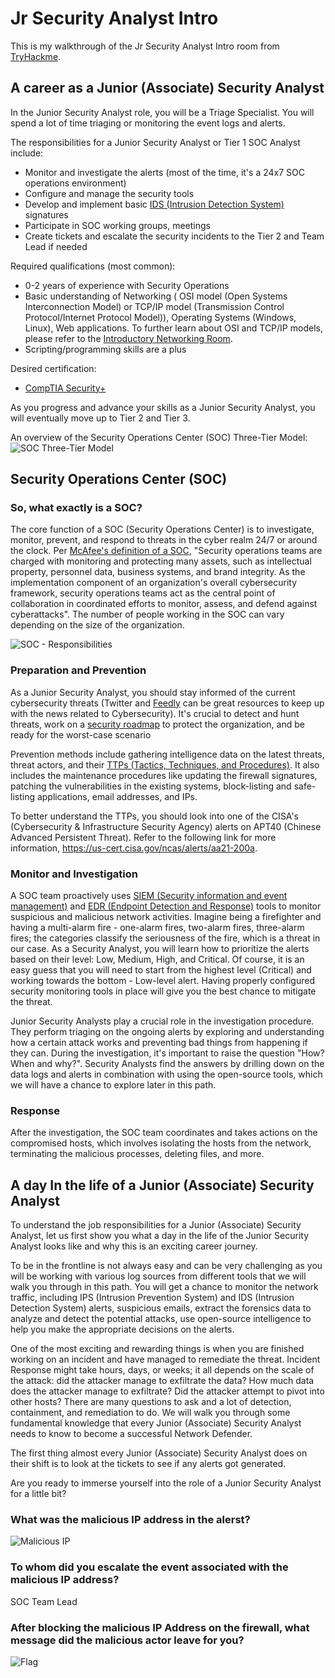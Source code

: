 
# Jr Security Analyst Intro

This is my walkthrough of the Jr Security Analyst Intro room from [TryHackme](https://tryhackme.com/room/jrsecanalystintrouxo).



## A career as a Junior (Associate) Security Analyst

In the Junior Security Analyst role, you will be a Triage Specialist. You will spend a lot of time triaging or monitoring the event logs and alerts.

The responsibilities for a Junior Security Analyst or Tier 1 SOC Analyst include:
* Monitor and investigate the alerts (most of the time, it's a 24x7 SOC operations environment)
* Configure and manage the security tools
* Develop and implement basic [IDS (Intrusion Detection System)](https://www.barracuda.com/glossary/intrusion-detection-system) signatures
* Participate in SOC working groups, meetings
* Create tickets and escalate the security incidents to the Tier 2 and Team Lead if needed

Required qualifications (most common):
* 0-2 years of experience with Security Operations
* Basic understanding of Networking ( OSI model (Open Systems Interconnection Model) or  TCP/IP model (Transmission Control Protocol/Internet Protocol Model)), Operating Systems (Windows, Linux), Web applications. To further learn about OSI and TCP/IP models, please refer to the [Introductory Networking Room](https://tryhackme.com/room/introtonetworking).
* Scripting/programming skills are a plus

Desired certification:
* [CompTIA Security+](https://www.comptia.org/certifications/security) 

As you progress and advance your skills as a Junior Security Analyst, you will eventually move up to Tier 2 and Tier 3.

An overview of the Security Operations Center (SOC) Three-Tier Model:
![SOC Three-Tier Model](./Images/Three-Tier.PNG "Three-Tier Model")
## Security Operations Center (SOC)

### So, what exactly is a SOC?

The core function of a SOC (Security Operations Center) is to investigate, monitor, prevent, and respond to threats in the cyber realm 24/7 or around the clock. Per [McAfee's definition of a SOC](https://www.mcafee.com/enterprise/en-us/security-awareness/operations/what-is-soc.html),  "Security operations teams are charged with monitoring and protecting many assets, such as intellectual property, personnel data, business systems, and brand integrity. As the implementation component of an organization's overall cybersecurity framework, security operations teams act as the central point of collaboration in coordinated efforts to monitor, assess, and defend against cyberattacks". The number of people working in the SOC can vary depending on the size of the organization. 

![SOC - Responsibilities](./Images/SOC.png "What is included in the responsibilities for the SOC>")

### Preparation and Prevention

As a Junior Security Analyst, you should stay informed of the current cybersecurity threats (Twitter and [Feedly](https://feedly.com/i/welcome) can be great resources to keep up with the news related to Cybersecurity). It's crucial to detect and hunt threats, work on a [security roadmap](https://www.mcafee.com/enterprise/en-us/security-awareness/cybersecurity/creating-cybersecurity-strategy.html) to protect the organization, and be ready for the worst-case scenario

Prevention methods include gathering intelligence data on the latest threats, threat actors, and their [TTPs (Tactics, Techniques, and Procedures)](https://www.optiv.com/explore-optiv-insights/blog/tactics-techniques-and-procedures-ttps-within-cyber-threat-intelligence). It also includes the maintenance procedures like updating the firewall signatures, patching the vulnerabilities in the existing systems, block-listing and safe-listing applications, email addresses, and IPs. 

To better understand the TTPs, you should look into one of the CISA's (Cybersecurity & Infrastructure Security Agency) alerts on APT40 (Chinese Advanced Persistent Threat). Refer to the following link for more information, https://us-cert.cisa.gov/ncas/alerts/aa21-200a. 

### Monitor and Investigation

A SOC team proactively uses [SIEM (Security information and event management)](https://www.fireeye.com/products/helix/what-is-siem-and-how-does-it-work.html) and [EDR (Endpoint Detection and Response)](https://www.mcafee.com/enterprise/en-us/security-awareness/endpoint/what-is-endpoint-detection-and-response.html) tools to monitor suspicious and malicious network activities. Imagine being a firefighter and having a multi-alarm fire - one-alarm fires, two-alarm fires, three-alarm fires; the categories classify the seriousness of the fire, which is a threat in our case. As a Security Analyst, you will learn how to prioritize the alerts based on their level: Low, Medium, High, and Critical. Of course, it is an easy guess that you will need to start from the highest level (Critical) and working towards the bottom - Low-level alert. Having properly configured security monitoring tools in place will give you the best chance to mitigate the threat. 

Junior Security Analysts play a crucial role in the investigation procedure. They perform triaging on the ongoing alerts by exploring and understanding how a certain attack works and preventing bad things from happening if they can. During the investigation, it's important to raise the question "How? When and why?". Security Analysts find the answers by drilling down on the data logs and alerts in combination with using the open-source tools, which we will have a chance to explore later in this path. 

### Response

After the investigation, the SOC team coordinates and takes actions on the compromised hosts, which involves isolating the hosts from the network, terminating the malicious processes, deleting files, and more.
## A day In the life of a Junior (Associate) Security Analyst

To understand the job responsibilities for a Junior (Associate) Security Analyst, let us first show you what a day in the life of the Junior Security Analyst looks like and why this is an exciting career journey.

To be in the frontline is not always easy and can be very challenging as you will be working with various log sources from different tools that we will walk you through in this path. You will get a chance to monitor the network traffic, including IPS (Intrusion Prevention System) and IDS (Intrusion Detection System) alerts, suspicious emails, extract the forensics data to analyze and detect the potential attacks, use open-source intelligence to help you make the appropriate decisions on the alerts.

One of the most exciting and rewarding things is when you are finished working on an incident and have managed to remediate the threat. Incident Response might take hours, days, or weeks; it all depends on the scale of the attack: did the attacker manage to exfiltrate the data? How much data does the attacker manage to exfiltrate? Did the attacker attempt to pivot into other hosts? There are many questions to ask and a lot of detection, containment, and remediation to do. We will walk you through some fundamental knowledge that every Junior (Associate) Security Analyst needs to know to become a successful Network Defender. 

The first thing almost every Junior (Associate) Security Analyst does on their shift is to look at the tickets to see if any alerts got generated.

Are you ready to immerse yourself into the role of a Junior Security Analyst for a little bit? 

### What was the malicious IP address in the alerst?

![Malicious IP](./Images/3-2.png "Malicious IP")

### To whom did you escalate the event associated with the malicious IP address?

SOC Team Lead

### After blocking the malicious IP Address on the firewall, what message did the malicious actor leave for you?

![Flag](./Images/3-4.png "Flag")
